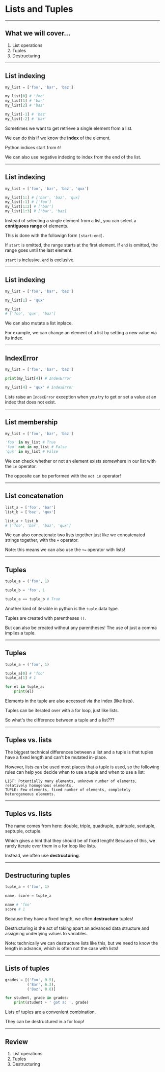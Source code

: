 # Lists and Tuples
<!-- _class: lead -->

---

## What we will cover...

1. List operations
2. Tuples
3. Destructuring

---

## List indexing
<!-- _class: sidecode -->

```python
my_list = ['foo', 'bar', 'baz']

my_list[0] # 'foo'
my_list[1] # 'bar'
my_list[2] # 'baz'

my_list[-1] # 'baz'
my_list[-2] # 'bar'
```

Sometimes we want to get retrieve a single element from a list.

We can do this if we know the **index** of the element.

Python indices start from `0`!

We can also use negative indexing to index from the end of the list.

---



## List indexing
<!-- _class: sidecode -->

```python
my_list = ['foo', 'bar', 'baz', 'qux']

my_list[1:] # ['bar', 'baz', 'qux]
my_list[:1] # ['foo']
my_list[1:2] # ['bar']
my_list[1:3] # ['bar', 'baz]
```

Instead of selecting a single element from a list, you can select a **contiguous range** of elements.

This is done with the followign form `[start:end]`.

If `start` is omitted, the range starts at the first element. If `end` is omitted, the range goes until the last element.

`start` is inclusive. `end` is exclusive.

---


## List indexing
<!-- _class: sidecode -->

```python
my_list = ['foo', 'bar', 'baz']

my_list[1] = 'qux'

my_list
# ['foo', 'qux', 'baz']
```

We can also mutate a list inplace.

For example, we can change an element of a list by setting a new value via its index.

---


## IndexError
<!-- _class: sidecode -->

```python
my_list = ['foo', 'bar', 'baz']

print(my_list[4]) # IndexError

my_list[4] = 'qux' # IndexError
```

Lists raise an `IndexError` exception when you try to get or set a value at an index that does not exist.

---


## List membership
<!-- _class: sidecode -->

```python
my_list = ['foo', 'bar', 'baz']

'foo' in my_list # True
'foo' not in my_list # False
'qux' in my_list # False
```

We can check whether or not an element exists somewhere in our list with the `in` operator.

The opposite can be performed with the `not in` operator!

---


## List concatenation
<!-- _class: sidecode -->

```python
list_a = ['foo', 'bar']
list_b = ['baz', 'qux']

list_a + list_b
# ['foo', 'bar', 'baz', 'qux']
```

We can also concatenate two lists together just like we concatenated strings together, with the `+` operator.

Note: this means we can also use the `+=` operator with lists!

---

## Tuples
<!-- _class: sidecode -->

```python
tuple_a = ('foo', 1)

tuple_b = 'foo', 1

tuple_a == tuple_b # True
```

Another kind of iterable in python is the `tuple` data type.

Tuples are created with parentheses `()`.

But can also be created without any parentheses! The use of just a comma implies a tuple.

---

## Tuples
<!-- _class: sidecode -->

```python
tuple_a = ('foo', 1)

tuple_a[0] # 'foo'
tuple_a[1] # 1

for el in tuple_a:
    print(el)

```

Elements in the tuple are also accessed via the index (like lists).

Tuples can be iterated over with a for loop, just like lists.

So what's the difference between a tuple and a list???


---

## Tuples vs. lists

The biggest technical differences between a list and a tuple is that tuples have a fixed length and can't be mutated in-place.

However, lists can be used most places that a tuple is used, so the following rules can help you decide when to use a tuple and when to use a list:

    LIST: Potentially many elements, unknown number of elements, relatively homogenous elements.
    TUPLE: Few elements, fixed number of elements, completely heterogeneous elements.

---

## Tuples vs. lists

The name comes from here: double, triple, quadruple, quintuple, sextuple, septuple, octuple.

Which gives a hint that they should be of fixed length! Because of this, we rarely iterate over them in a for loop like lists.

Instead, we often use **destructuring**.

---

## Destructuring tuples
<!-- _class: sidecode -->

```python
tuple_a = ('foo', 1)

name, score = tuple_a

name # 'foo'
score # 1
```

Because they have a fixed length, we often **destructure** tuples!

Destructuring is the act of taking apart an advanced data structure and assigning underlying values to variables.

Note: technically we can destructure lists like this, but we need to know the length in advance, which is often not the case with lists!

---

## Lists of tuples
<!-- _class: sidecode -->

```python
grades = [('Foo', 9.5),
          ('Bar', 6.3),
          ('Baz', 8.8)]

for student, grade in grades:
    print(student + ' got a: ', grade)
```

Lists of tuples are a convenient combination.

They can be destructured in a for loop!

---


## Review

1. List operations
2. Tuples
3. Destructuring
